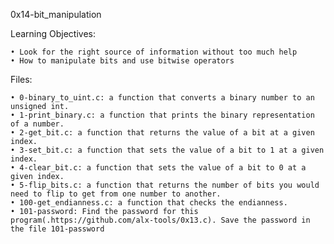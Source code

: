 ﻿0x14-bit_manipulation

Learning Objectives:

    • Look for the right source of information without too much help
    • How to manipulate bits and use bitwise operators

Files:

    • 0-binary_to_uint.c: a function that converts a binary number to an unsigned int.
    • 1-print_binary.c: a function that prints the binary representation of a number.
    • 2-get_bit.c: a function that returns the value of a bit at a given index.
    • 3-set_bit.c: a function that sets the value of a bit to 1 at a given index.
    • 4-clear_bit.c: a function that sets the value of a bit to 0 at a given index.
    • 5-flip_bits.c: a function that returns the number of bits you would need to flip to get from one number to another.
    • 100-get_endianness.c: a function that checks the endianness.
    • 101-password: Find the password for this program(.https://github.com/alx-tools/0x13.c). Save the password in the file 101-password
